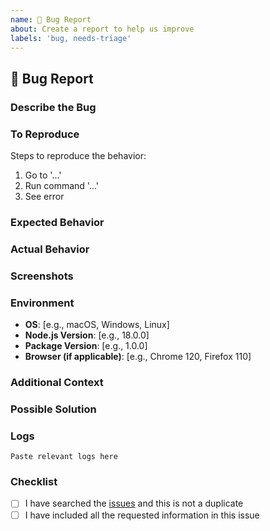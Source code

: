 ```yaml
---
name: 🐛 Bug Report
about: Create a report to help us improve
labels: 'bug, needs-triage'
---
```


## 🐛 Bug Report

### Describe the Bug
<!-- A clear and concise description of what the bug is. -->

### To Reproduce
Steps to reproduce the behavior:
1. Go to '...'
2. Run command '...'
3. See error

### Expected Behavior
<!-- A clear and concise description of what you expected to happen. -->

### Actual Behavior
<!-- A clear and concise description of what actually happened. -->

### Screenshots
<!-- If applicable, add screenshots to help explain your problem. -->

### Environment
- **OS**: [e.g., macOS, Windows, Linux]
- **Node.js Version**: [e.g., 18.0.0]
- **Package Version**: [e.g., 1.0.0]
- **Browser (if applicable)**: [e.g., Chrome 120, Firefox 110]

### Additional Context
<!-- Add any other context about the problem here. -->

### Possible Solution
<!-- If you have a suggestion for a fix, please provide it here. -->

### Logs
<!-- If applicable, add logs to help explain your problem. -->

```
Paste relevant logs here
```

### Checklist
- [ ] I have searched the [issues](https://github.com/neilfitzgerald1972/selenium-playwright-converter-ts/issues) and this is not a duplicate
- [ ] I have included all the requested information in this issue
